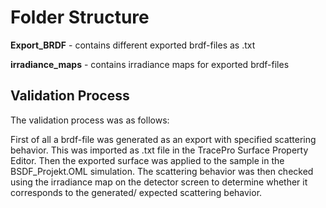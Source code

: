 # Folder Structure
**Export_BRDF** - contains different exported brdf-files as .txt

**irradiance_maps** - contains irradiance maps for exported brdf-files

## Validation Process

The validation process was as follows:

First of all a brdf-file was generated as an export with specified scattering behavior. This was imported as .txt file in the TracePro Surface Property Editor. Then the exported surface was applied to the sample in the BSDF_Projekt.OML simulation. The scattering behavior was then checked using the irradiance map on the detector screen to determine whether it corresponds to the generated/ expected scattering behavior.
